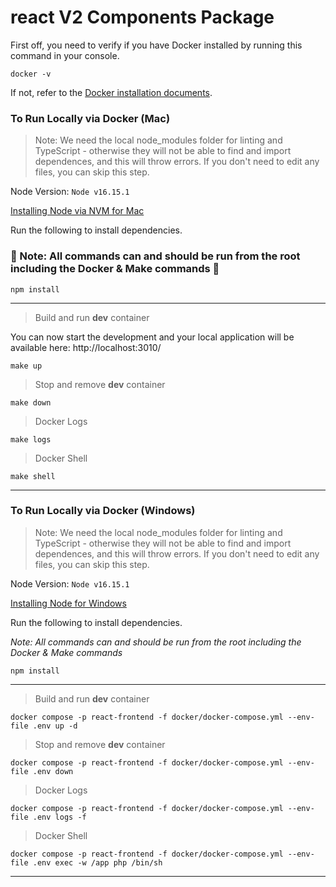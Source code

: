 # react V2 Components Package

First off, you need to verify if you have Docker installed by running this command in your console.

`docker -v`

If not, refer to the [Docker installation documents](https://docs.docker.com/get-docker/).

### To Run Locally via Docker (Mac)

> Note: We need the local node_modules folder for linting and TypeScript - otherwise they will not be able to find and import dependences, and this will throw errors. If you don't need to edit any files, you can skip this step.

Node Version: `Node v16.15.1`

[Installing Node via NVM for Mac](https://amanhimself.dev/blog/install-nodejs-using-nvm-on-macos-m1/)


Run the following to install dependencies.

### 👀  Note: All commands can and should be run from the root including the Docker & Make commands 👀


```
npm install
```

----

> Build and run **dev** container

You can now start the development and your local application will be available here: http://localhost:3010/

```
make up
```

> Stop and remove **dev** container

``` 
make down
```

> Docker Logs

```
make logs
```

> Docker Shell

```
make shell
```

---

### To Run Locally via Docker (Windows)

> Note: We need the local node_modules folder for linting and TypeScript - otherwise they will not be able to find and import dependences, and this will throw errors. If you don't need to edit any files, you can skip this step.

Node Version: `Node v16.15.1`

[Installing Node for Windows](https://docs.microsoft.com/en-us/windows/dev-environment/javascript/nodejs-on-windows)


Run the following to install dependencies.

*Note: All commands can and should be run from the root including the Docker & Make commands*


```
npm install
```

----

> Build and run **dev** container

```
docker compose -p react-frontend -f docker/docker-compose.yml --env-file .env up -d
```

> Stop and remove **dev** container

``` 
docker compose -p react-frontend -f docker/docker-compose.yml --env-file .env down
```

> Docker Logs

```
docker compose -p react-frontend -f docker/docker-compose.yml --env-file .env logs -f
```

> Docker Shell

```
docker compose -p react-frontend -f docker/docker-compose.yml --env-file .env exec -w /app php /bin/sh
```


---